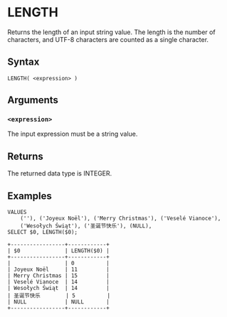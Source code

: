 # LENGTH

Returns the length of an input string value. The length is the number of characters, and UTF-8 characters are counted as a single character.

## Syntax

```scopeql
LENGTH( <expression> )
```

## Arguments

### `<expression>`

The input expression must be a string value.

## Returns

The returned data type is INTEGER.

## Examples

```scopeql
VALUES
    (''), ('Joyeux Noël'), ('Merry Christmas'), ('Veselé Vianoce'),
    ('Wesołych Świąt'), ('圣诞节快乐'), (NULL),
SELECT $0, LENGTH($0);
```

```
+-----------------+------------+
| $0              | LENGTH($0) |
+-----------------+------------+
|                 | 0          |
| Joyeux Noël     | 11         |
| Merry Christmas | 15         |
| Veselé Vianoce  | 14         |
| Wesołych Świąt  | 14         |
| 圣诞节快乐        | 5          |
| NULL            | NULL       |
+-----------------+------------+
```
